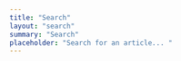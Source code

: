 ```yaml
---
title: "Search"
layout: "search"
summary: "Search"
placeholder: "Search for an article... "
---
```

